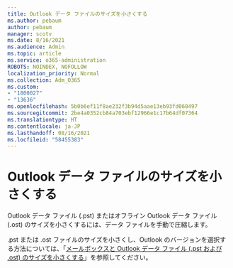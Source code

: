 ```yaml
---
title: Outlook データ ファイルのサイズを小さくする
ms.author: pebaum
author: pebaum
manager: scotv
ms.date: 8/16/2021
ms.audience: Admin
ms.topic: article
ms.service: o365-administration
ROBOTS: NOINDEX, NOFOLLOW
localization_priority: Normal
ms.collection: Adm_O365
ms.custom:
- "1800027"
- "13636"
ms.openlocfilehash: 5b0b6ef11f8ae232f3b94d5aae13eb93fd060497
ms.sourcegitcommit: 2be4a0352cb84a703ebf12966e1c17b64df07364
ms.translationtype: HT
ms.contentlocale: ja-JP
ms.lasthandoff: 08/16/2021
ms.locfileid: "58455383"
---
```

# <a name="reduce-the-size-of-your-outlook-data-file"></a>Outlook データ ファイルのサイズを小さくする

Outlook データ ファイル (.pst) またはオフライン Outlook データ ファイル (.ost) のサイズを小さくするには、データ ファイルを手動で圧縮します。 

.pst または .ost ファイルのサイズを小さくし、Outlook のバージョンを選択する方法については、「[メールボックスと Outlook データ ファイル (.pst および .ost) のサイズを小さくする](https://support.microsoft.com/office/reduce-the-size-of-your-mailbox-and-outlook-data-files-pst-and-ost-e4c6a4f1-d39c-47dc-a4fa-abe96dc8c7ef)」を参照してください。